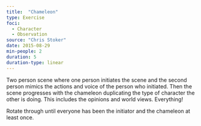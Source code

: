```yaml
---
title:  "Chameleon"
type: Exercise
foci:
  - Character
  - Observation
source: "Chris Stoker"
date: 2015-08-29
min-people: 2
duration: 5
duration-type: linear
---
```

Two person scene where one person initiates the scene and the second person mimics the actions and voice of the person who initiated.
Then the scene progresses with the chameleon duplicating the type of character the other is doing.
This includes the opinions and world views.
Everything!

Rotate through until everyone has been the initiator and the chameleon at least once.
